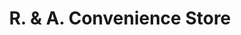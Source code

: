 ---
title: "R. & A. Convenience Store"
url: /norwich/r-and-a-convenience-store/
shop: convenience
---